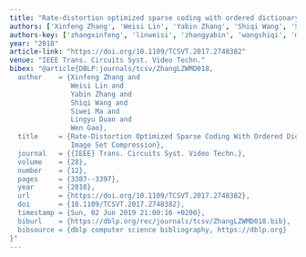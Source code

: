 ```yaml
---
title: "Rate-distortion optimized sparse coding with ordered dictionary for image set compression"
authors: ['Xinfeng Zhang', 'Weisi Lin', 'Yabin Zhang', 'Shiqi Wang', 'Siwei Ma', 'Lingyu Duan', 'Wen Gao 0001']
authors-key: ['zhangxinfeng', 'linweisi', 'zhangyabin', 'wangshiqi', 'masiwei', 'duanlingyu', 'gaowen']
year: "2018"
article-link: "https://doi.org/10.1109/TCSVT.2017.2748382"
venue: "IEEE Trans. Circuits Syst. Video Techn."
bibex: "@article{DBLP:journals/tcsv/ZhangLZWMD018,
  author    = {Xinfeng Zhang and
               Weisi Lin and
               Yabin Zhang and
               Shiqi Wang and
               Siwei Ma and
               Lingyu Duan and
               Wen Gao},
  title     = {Rate-Distortion Optimized Sparse Coding With Ordered Dictionary for
               Image Set Compression},
  journal   = {{IEEE} Trans. Circuits Syst. Video Techn.},
  volume    = {28},
  number    = {12},
  pages     = {3387--3397},
  year      = {2018},
  url       = {https://doi.org/10.1109/TCSVT.2017.2748382},
  doi       = {10.1109/TCSVT.2017.2748382},
  timestamp = {Sun, 02 Jun 2019 21:00:16 +0200},
  biburl    = {https://dblp.org/rec/journals/tcsv/ZhangLZWMD018.bib},
  bibsource = {dblp computer science bibliography, https://dblp.org}
}"
---
```

